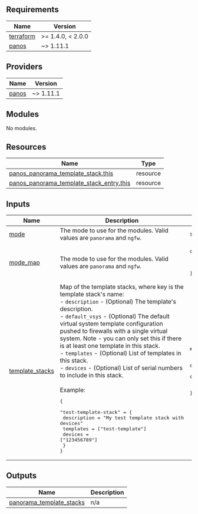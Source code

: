 <!-- BEGINNING OF PRE-COMMIT-TERRAFORM DOCS HOOK -->
## Requirements

| Name | Version |
|------|---------|
| <a name="requirement_terraform"></a> [terraform](#requirement\_terraform) | >= 1.4.0, < 2.0.0 |
| <a name="requirement_panos"></a> [panos](#requirement\_panos) | ~> 1.11.1 |

## Providers

| Name | Version |
|------|---------|
| <a name="provider_panos"></a> [panos](#provider\_panos) | ~> 1.11.1 |

## Modules

No modules.

## Resources

| Name | Type |
|------|------|
| [panos_panorama_template_stack.this](https://registry.terraform.io/providers/PaloAltoNetworks/panos/latest/docs/resources/panorama_template_stack) | resource |
| [panos_panorama_template_stack_entry.this](https://registry.terraform.io/providers/PaloAltoNetworks/panos/latest/docs/resources/panorama_template_stack_entry) | resource |

## Inputs

| Name | Description | Type | Default | Required |
|------|-------------|------|---------|:--------:|
| <a name="input_mode"></a> [mode](#input\_mode) | The mode to use for the modules. Valid values are `panorama` and `ngfw`. | `string` | n/a | yes |
| <a name="input_mode_map"></a> [mode\_map](#input\_mode\_map) | The mode to use for the modules. Valid values are `panorama` and `ngfw`. | <pre>object({<br>    panorama = number<br>    ngfw     = number<br>  })</pre> | <pre>{<br>  "ngfw": 1,<br>  "panorama": 0<br>}</pre> | no |
| <a name="input_template_stacks"></a> [template\_stacks](#input\_template\_stacks) | Map of the template stacks, where key is the template stack's name:<br>- `description` - (Optional) The template's description.<br>- `default_vsys` - (Optional) The default virtual system template configuration pushed to firewalls with a single virtual system. Note - you can only set this if there is at least one template in this stack.<br>- `templates` - (Optional) List of templates in this stack.<br>- `devices` - (Optional) List of serial numbers to include in this stack.<br><br>Example:<pre>{<br>  "test-template-stack" = {<br>    description = "My test template stack with devices"<br>    templates   = ["test-template"]<br>    devices     = ["123456789"]<br>  }<br>}</pre> | <pre>map(object({<br>    description  = optional(string)<br>    default_vsys = optional(string)<br>    templates    = optional(list(string))<br>    devices      = optional(list(string), [])<br>  }))</pre> | `{}` | no |

## Outputs

| Name | Description |
|------|-------------|
| <a name="output_panorama_template_stacks"></a> [panorama\_template\_stacks](#output\_panorama\_template\_stacks) | n/a |
<!-- END OF PRE-COMMIT-TERRAFORM DOCS HOOK -->

